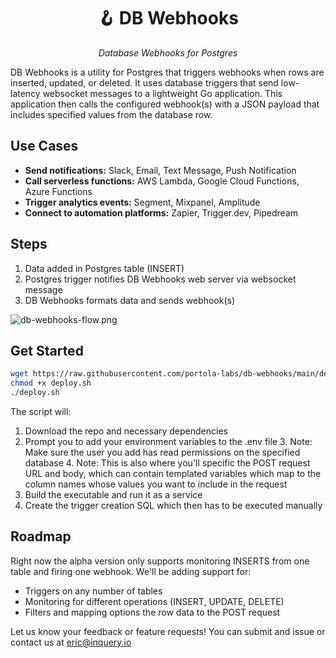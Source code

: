 <h1 align="center">🪝 DB Webhooks</h1> </h1>
<p align="center">
    <em>Database Webhooks for Postgres
</em>
</p>


DB Webhooks is a utility for Postgres that triggers webhooks when rows are inserted, updated, or deleted. It uses
database triggers that send low-latency websocket messages to a lightweight Go application. This application then calls
the configured webhook(s) with a JSON payload that includes specified values from the database row.

## Use Cases

* **Send notifications:** Slack, Email, Text Message, Push Notification
* **Call serverless functions:** AWS Lambda, Google Cloud Functions, Azure Functions
* **Trigger analytics events:** Segment, Mixpanel, Amplitude
* **Connect to automation platforms:** Zapier, Trigger.dev, Pipedream

## Steps

1. Data added in Postgres table (INSERT)
2. Postgres trigger notifies DB Webhooks web server via websocket message
3. DB Webhooks formats data and sends webhook(s)

![db-webhooks-flow.png](https://imgur.com/a/DhbmMjX)

## Get Started

```bash
wget https://raw.githubusercontent.com/portola-labs/db-webhooks/main/deploy.sh
chmod +x deploy.sh
./deploy.sh
```

The script will:

1. Download the repo and necessary dependencies
2. Prompt you to add your environment variables to the .env file
   3. Note: Make sure the user you add has read permissions on the specified database
   4. Note: This is also where you'll specific the POST request URL and body, which can contain templated variables which map to
      the column names whose values you want to include in the request
3. Build the executable and run it as a service
4. Create the trigger creation SQL which then has to be executed manually

## Roadmap

Right now the alpha version only supports monitoring INSERTS from one table and firing one webhook. We'll be adding
support for:

- Triggers on any number of tables
- Monitoring for different operations (INSERT, UPDATE, DELETE)
- Filters and mapping options the row data to the POST request

Let us know your feedback or feature requests! You can submit and issue or contact us at eric@inquery.io